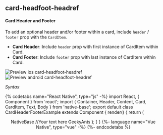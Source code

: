 ## card-headfoot-headref
#### Card Header and Footer

To add an optional header and/or footer within a card, include <code>header</code> / <code>footer</code> prop with the <code>CardItem</code>.<br />
* **Card Header**: Include <code>header</code> prop with first instance of CardItem within Card.
* **Card Footer**: Include <code>footer</code> prop with last instance of CardItem within Card.

![Preview ios card-headfoot-headref](https://github.com/GeekyAnts/NativeBase-KitchenSink/raw/v2.6.1/screenshots/ios/card-header-and-footer.png)
![Preview android card-headfoot-headref](https://github.com/GeekyAnts/NativeBase-KitchenSink/raw/v2.6.1/screenshots/android/card-header-and-footer.png)

*Syntax*

{% codetabs name="React Native", type="js" -%}
import React, { Component } from 'react';
import { Container, Header, Content, Card, CardItem, Text, Body } from 'native-base';
export default class CardHeaderFooterExample extends Component {
  render() {
    return (
      <Container>
        <Header />
        <Content>
          <Card>
            <CardItem header>
              <Text>NativeBase</Text>
            </CardItem>
            <CardItem>
              <Body>
                <Text>
                  //Your text here
                </Text>
              </Body>
            </CardItem>
            <CardItem footer>
              <Text>GeekyAnts</Text>
            </CardItem>
         </Card>
        </Content>
      </Container>
    );
  }
}
{%- language name="Vue Native", type="vue" -%}
<template>
  <nb-container>
    <nb-header />
    <nb-content>
      <nb-card>
        <nb-card-item header>
          <nb-text>NativeBase</nb-text>
        </nb-card-item>
        <nb-card-item>
          <nb-body>
            <nb-text>
              //Your text here
            </nb-text>
          </nb-body>            
        </nb-card-item>
        <nb-card-item footer>
          <nb-text>GeekyAnts</nb-text>
        </nb-card-item>
      </nb-card>
    </nb-content>
  </nb-container>
</template>
{%- endcodetabs %}
<p>
    <div id="" class="mobileDevice" style="background: url(&quot;https://docs.nativebase.io/docs/assets/iosphone.png&quot;) no-repeat; padding: 63px 20px 100px 15px; width: 292px; height: 600px;margin:0 auto;float:none;">
        <img src="https://github.com/GeekyAnts/NativeBase-KitchenSink/raw/v2.6.1/screenshots/ios/card-header-and-footer.png" alt="" style="display:block !important" />
    </div>
</p>
<br />
